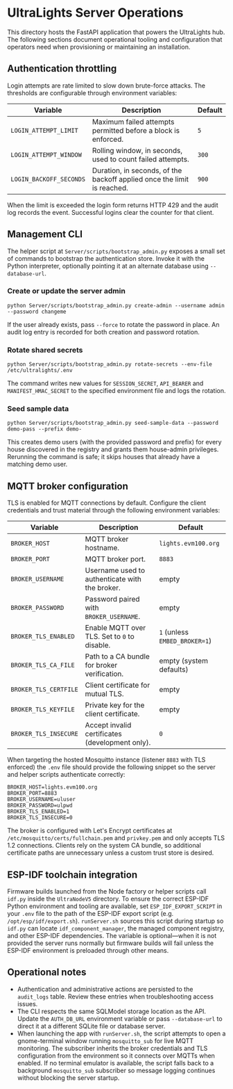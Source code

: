 # UltraLights Server Operations

This directory hosts the FastAPI application that powers the UltraLights hub.
The following sections document operational tooling and configuration that
operators need when provisioning or maintaining an installation.

## Authentication throttling

Login attempts are rate limited to slow down brute-force attacks. The
thresholds are configurable through environment variables:

| Variable | Description | Default |
| --- | --- | --- |
| `LOGIN_ATTEMPT_LIMIT` | Maximum failed attempts permitted before a block is enforced. | `5` |
| `LOGIN_ATTEMPT_WINDOW` | Rolling window, in seconds, used to count failed attempts. | `300` |
| `LOGIN_BACKOFF_SECONDS` | Duration, in seconds, of the backoff applied once the limit is reached. | `900` |

When the limit is exceeded the login form returns HTTP 429 and the audit log
records the event. Successful logins clear the counter for that client.

## Management CLI

The helper script at `Server/scripts/bootstrap_admin.py` exposes a small set of
commands to bootstrap the authentication store. Invoke it with the Python
interpreter, optionally pointing it at an alternate database using
`--database-url`.

### Create or update the server admin

```
python Server/scripts/bootstrap_admin.py create-admin --username admin --password changeme
```

If the user already exists, pass `--force` to rotate the password in place. An
audit log entry is recorded for both creation and password rotation.

### Rotate shared secrets

```
python Server/scripts/bootstrap_admin.py rotate-secrets --env-file /etc/ultralights/.env
```

The command writes new values for `SESSION_SECRET`, `API_BEARER` and
`MANIFEST_HMAC_SECRET` to the specified environment file and logs the rotation.

### Seed sample data

```
python Server/scripts/bootstrap_admin.py seed-sample-data --password demo-pass --prefix demo-
```

This creates demo users (with the provided password and prefix) for every house
discovered in the registry and grants them house-admin privileges. Rerunning the
command is safe; it skips houses that already have a matching demo user.

## MQTT broker configuration

TLS is enabled for MQTT connections by default. Configure the client credentials
and trust material through the following environment variables:

| Variable | Description | Default |
| --- | --- | --- |
| `BROKER_HOST` | MQTT broker hostname. | `lights.evm100.org` |
| `BROKER_PORT` | MQTT broker port. | `8883` |
| `BROKER_USERNAME` | Username used to authenticate with the broker. | empty |
| `BROKER_PASSWORD` | Password paired with `BROKER_USERNAME`. | empty |
| `BROKER_TLS_ENABLED` | Enable MQTT over TLS. Set to `0` to disable. | `1` (unless `EMBED_BROKER=1`) |
| `BROKER_TLS_CA_FILE` | Path to a CA bundle for broker verification. | empty (system defaults) |
| `BROKER_TLS_CERTFILE` | Client certificate for mutual TLS. | empty |
| `BROKER_TLS_KEYFILE` | Private key for the client certificate. | empty |
| `BROKER_TLS_INSECURE` | Accept invalid certificates (development only). | `0` |

When targeting the hosted Mosquitto instance (listener `8883` with TLS enforced)
the `.env` file should provide the following snippet so the server and helper
scripts authenticate correctly:

```
BROKER_HOST=lights.evm100.org
BROKER_PORT=8883
BROKER_USERNAME=uluser
BROKER_PASSWORD=ulpwd
BROKER_TLS_ENABLED=1
BROKER_TLS_INSECURE=0
```

The broker is configured with Let's Encrypt certificates at
`/etc/mosquitto/certs/fullchain.pem` and `privkey.pem` and only accepts TLS 1.2
connections. Clients rely on the system CA bundle, so additional certificate
paths are unnecessary unless a custom trust store is desired.

## ESP-IDF toolchain integration

Firmware builds launched from the Node factory or helper scripts call `idf.py`
inside the `UltraNodeV5` directory. To ensure the correct ESP-IDF Python
environment and tooling are available, set `ESP_IDF_EXPORT_SCRIPT` in your
`.env` file to the path of the ESP-IDF export script (e.g.
`/opt/esp/idf/export.sh`). `runServer.sh` sources this script during startup so
`idf.py` can locate `idf_component_manager`, the managed component registry, and
other ESP-IDF dependencies. The variable is optional—when it is not provided the
server runs normally but firmware builds will fail unless the ESP-IDF
environment is preloaded through other means.

## Operational notes

- Authentication and administrative actions are persisted to the `audit_logs`
  table. Review these entries when troubleshooting access issues.
- The CLI respects the same SQLModel storage location as the API. Update the
  `AUTH_DB_URL` environment variable or pass `--database-url` to direct it at a
  different SQLite file or database server.
- When launching the app with `runServer.sh`, the script attempts to open a
  gnome-terminal window running `mosquitto_sub` for live MQTT monitoring. The
  subscriber inherits the broker credentials and TLS configuration from the
  environment so it connects over MQTTs when enabled. If no terminal emulator is
  available, the script falls back to a background `mosquitto_sub` subscriber so
  message logging continues without blocking the server startup.
